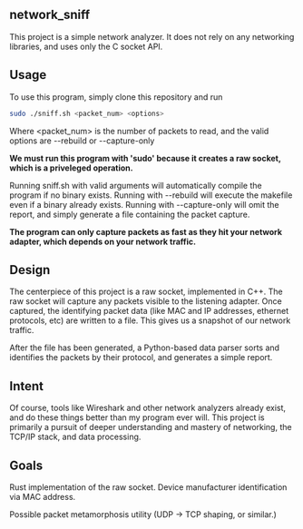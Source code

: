 ## network_sniff
This project is a simple network analyzer. It does not rely on any networking libraries, and uses only the C socket API. 

## Usage
To use this program, simply clone this repository and run

```bash
sudo ./sniff.sh <packet_num> <options>

```
Where <packet_num> is the number of packets to read, and the valid options are --rebuild or --capture-only

**We must run this program with 'sudo' because it creates a raw socket, which is a priveleged operation.**

Running sniff.sh with valid arguments will automatically compile the program if no binary exists.
Running with --rebuild will execute the makefile even if a binary already exists.
Running with --capture-only will omit the report, and simply generate a file containing the packet capture.

**The program can only capture packets as fast as they hit your network adapter, which depends on your network traffic.**

## Design
The centerpiece of this project is a raw socket, implemented in C++. The raw socket will capture any packets visible to the listening adapter.
Once captured, the identifying packet data (like MAC and IP addresses, ethernet protocols, etc) are written to a file. This gives us a snapshot of our network traffic.

After the file has been generated, a Python-based data parser sorts and identifies the packets by their protocol, and generates a simple report.

## Intent
Of course, tools like Wireshark and other network analyzers already exist, and do these things better than my program ever will. This project is primarily a pursuit of deeper understanding and mastery of networking, the TCP/IP stack, and data processing.

## Goals
Rust implementation of the raw socket.
Device manufacturer identification via MAC address.

Possible packet metamorphosis utility (UDP -> TCP shaping, or similar.)
